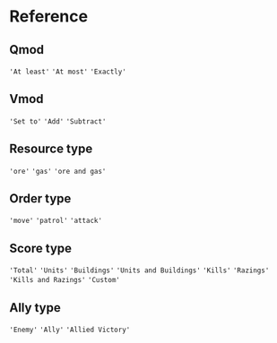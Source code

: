 # Reference

## Qmod
`'At least'`
`'At most'`
`'Exactly'`

## Vmod
`'Set to'`
`'Add'`
`'Subtract'`

## Resource type
`'ore'`
`'gas'`
`'ore and gas'`

## Order type
`'move'`
`'patrol'`
`'attack'`

## Score type
`'Total'`
`'Units'`
`'Buildings'`
`'Units and Buildings'`
`'Kills'`
`'Razings'`
`'Kills and Razings'`
`'Custom'`

## Ally type
`'Enemy'`
`'Ally'`
`'Allied Victory'`
